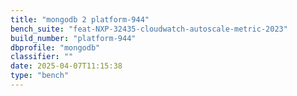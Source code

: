 ```yaml
---
title: "mongodb 2 platform-944"
bench_suite: "feat-NXP-32435-cloudwatch-autoscale-metric-2023"
build_number: "platform-944"
dbprofile: "mongodb"
classifier: ""
date: 2025-04-07T11:15:38
type: "bench"
---
```

